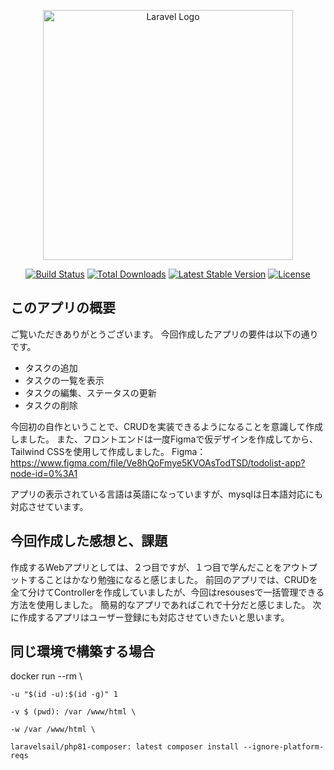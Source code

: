 <p align="center"><a href="https://laravel.com" target="_blank"><img src="https://raw.githubusercontent.com/laravel/art/master/logo-lockup/5%20SVG/2%20CMYK/1%20Full%20Color/laravel-logolockup-cmyk-red.svg" width="400" alt="Laravel Logo"></a></p>

<p align="center">
<a href="https://travis-ci.org/laravel/framework"><img src="https://travis-ci.org/laravel/framework.svg" alt="Build Status"></a>
<a href="https://packagist.org/packages/laravel/framework"><img src="https://img.shields.io/packagist/dt/laravel/framework" alt="Total Downloads"></a>
<a href="https://packagist.org/packages/laravel/framework"><img src="https://img.shields.io/packagist/v/laravel/framework" alt="Latest Stable Version"></a>
<a href="https://packagist.org/packages/laravel/framework"><img src="https://img.shields.io/packagist/l/laravel/framework" alt="License"></a>
</p>

## このアプリの概要
ご覧いただきありがとうございます。
今回作成したアプリの要件は以下の通りです。

<ul>
    <li>タスクの追加</li>
    <li>タスクの一覧を表示</li>
    <li>タスクの編集、ステータスの更新</li>
    <li>タスクの削除</li>
</ul>

今回初の自作ということで、CRUDを実装できるようになることを意識して作成しました。
また、フロントエンドは一度Figmaで仮デザインを作成してから、Tailwind CSSを使用して作成しました。
Figma：https://www.figma.com/file/Ve8hQoFmye5KVOAsTodTSD/todolist-app?node-id=0%3A1

アプリの表示されている言語は英語になっていますが、mysqlは日本語対応にも対応させています。

## 今回作成した感想と、課題
作成するWebアプリとしては、２つ目ですが、１つ目で学んだことをアウトプットすることはかなり勉強になると感じました。
前回のアプリでは、CRUDを全て分けてControllerを作成していましたが、今回はresousesで一括管理できる方法を使用しました。
簡易的なアプリであればこれで十分だと感じました。
次に作成するアプリはユーザー登録にも対応させていきたいと思います。

## 同じ環境で構築する場合

docker run --rm \

    -u "$(id -u):$(id -g)" 1

    -v $ (pwd): /var /www/html \

    -w /var /www/html \
    
    laravelsail/php81-composer: latest composer install --ignore-platform-reqs